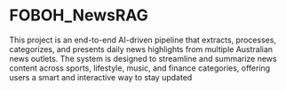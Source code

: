 # FOBOH_NewsRAG
This project is an end-to-end AI-driven pipeline that extracts, processes, categorizes, and presents daily news highlights from multiple Australian news outlets. The system is designed to streamline and summarize news content across sports, lifestyle, music, and finance categories, offering users a smart and interactive way to stay updated
